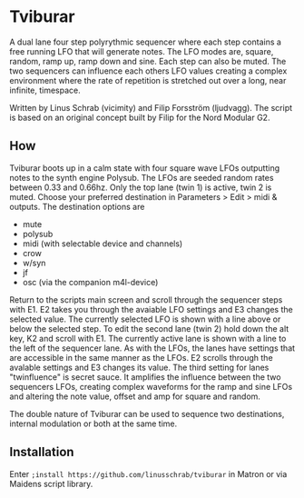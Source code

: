 # Tviburar

A dual lane four step polyrythmic sequencer where each step contains a free running LFO that will generate notes. The LFO modes are, square, random, ramp up, ramp down and sine. Each step can also be muted. The two sequencers can influence each others LFO values creating a complex environment where the rate of repetition is stretched out over a long, near infinite, timespace. 

Written by Linus Schrab (vicimity) and Filip Forsström (ljudvagg).
The script is based on an original concept built by Filip for the Nord Modular G2.

## How
Tviburar boots up in a calm state with four square wave LFOs outputting notes to the synth engine Polysub. The LFOs are seeded random rates between 0.33 and 0.66hz. Only the top lane (twin 1) is active, twin 2 is muted. Choose your preferred destination in Parameters > Edit > midi & outputs. The destination options are

 - mute
 - polysub
 - midi (with selectable device and channels)
 - crow
 - w/syn
 - jf
 - osc (via the companion m4l-device)

Return to the scripts main screen and scroll through the sequencer steps with E1. E2 takes you through the avaiable LFO settings and E3 changes the selected value. The currently selected LFO is shown with a line above or below the selected step.
To edit the second lane (twin 2) hold down the alt key, K2 and scroll with E1. The currently active lane is shown with a line to the left of the sequencer lane. As with the LFOs, the lanes have settings that are accessible in the same manner as the LFOs. E2 scrolls through the avalable settings and E3 changes its value.
The third setting for lanes "twinfluence" is secret sauce. It amplifies the influence between the two sequencers LFOs, creating complex waveforms for the ramp and sine LFOs and altering the note value, offset and amp for square and random. 

The double nature of Tviburar can be used to sequence two destinations, internal modulation or both at the same time.

## Installation
Enter `;install https://github.com/linusschrab/tviburar` in Matron or via Maidens script library.
